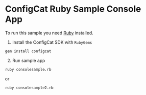 # ConfigCat Ruby Sample Console App

To run this sample you need [Ruby](https://www.ruby-lang.org) installed.

1. Install the ConfigCat SDK with `RubyGems`
```bash
gem install configcat
```
2. Run sample app
```bash
ruby consolesample.rb
```
or 
```bash
ruby consolesample2.rb
```


